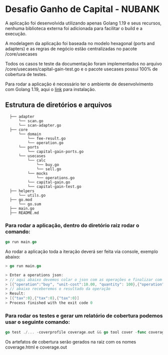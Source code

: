 
# Desafio Ganho de Capital - NUBANK

A aplicação foi desenvolvida utilizando apenas Golang 1.19 e seus recursos, nenhuma biblioteca externa foi adicionada para facilitar o build e a execução.

A modelagem da aplicação foi baseada no modelo hexagonal (ports and adapters) e as regras de negócio estão centralizadas no pacote /core/usecases

Todos os casos te teste da documentação foram implementados no arquivo /core/usecases/capital-gain-test.go e o pacote usecases possui 100% de cobertura de testes.

Para rodar a aplicação é necessário ter o ambiente de desenvolvimento com Golang 1.19, aqui o [link](https://go.dev/doc/install) para instalação.

## Estrutura de diretórios e arquivos
```shell
  ├── adapter
      └── scan.go
      └── scan-adapter.go
  ├── core
      └── domain
          └── fee-result.go
          └── operation.go
      └── ports
          └── capital-gain-ports.go
      └── usecases
          └── calc
              └── buy.go
              └── sell.go
          └── mocks
              └── operations.go
          └── capital-gain.go
          └── capital-gain-test.go
  ├── helpers
      └── utils.go
  ├── go.mod
      └── go.sum
  ├── main.go
  ├── README.md
```

### Para rodar a aplicação, dentro do diretório raiz rodar o comando:
```go
go run main.go
```
Ao rodar a aplicação toda a iteração deverá ser feita via console, exemplo abaixo:

````go
> go run main.go

> Enter a operations json:
> // aqui abaixo devemos colar o json com as operações e finalizar com a tecla "Enter"
> [{"operation":"buy", "unit-cost":10.00, "quantity": 100},{"operation":"sell", "unit-cost":15.00, "quantity": 50},{"operation":"sell", "unit-cost":15.00, "quantity": 50}]
> // abaixo receberemos o resultado da operação
> Result:
> [{"tax":0},{"tax":0},{"tax":0}]
> Process finished with the exit code 0
````

### Para rodar os testes e gerar um relatório de cobertura podemos usar o seguinte comando:
```go
go test ./... -coverprofile coverage.out && go tool cover -func coverage.out && go tool cover -html=coverage.out -o coverage.html
```
Os artefatos de cobertura serão gerados na raiz com os nomes coverage.html e coverage.out